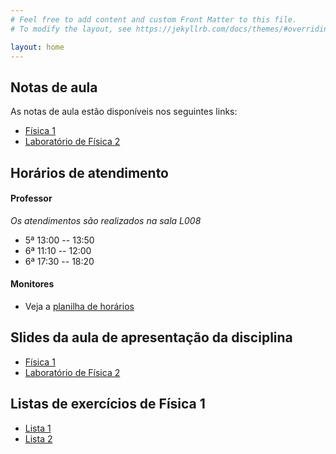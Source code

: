 ```yaml
---
# Feel free to add content and custom Front Matter to this file.
# To modify the layout, see https://jekyllrb.com/docs/themes/#overriding-theme-defaults

layout: home
---
```


## Notas de aula
As notas de aula estão disponíveis nos seguintes links:
- [Física 1](https://github.com/cgraeff/notas_fsc1/raw/master/main.pdf)
- [Laboratório de Física 2](https://github.com/cgraeff/NotasLab/raw/master/main.pdf)
  
## Horários de atendimento
#### Professor
*Os atendimentos são realizados na sala L008*
- 5ª 13:00 -- 13:50
- 6ª 11:10 -- 12:00
- 6ª 17:30 -- 18:20

#### Monitores
- Veja a [planilha de horários](https://docs.google.com/spreadsheets/d/1FgriJVVWNY5n2tntd-B7idnRg2uhNHRRXKAJ_fIwlb0/edit#gid=0)

## Slides da aula de apresentação da disciplina
- [Física 1](https://github.com/cgraeff/cgraeff.github.io/raw/master/slides.pdf)
- [Laboratório de Física 2](https://github.com/cgraeff/cgraeff.github.io/raw/master/slideslab.pdf)

## Listas de exercícios de Física 1
- [Lista 1](https://github.com/cgraeff/cgraeff.github.io/raw/master/lista1.pdf)
- [Lista 2](https://github.com/cgraeff/cgraeff.github.io/raw/master/lista2.pdf)
